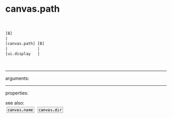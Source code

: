 # canvas.path

```


[B]
|
[canvas.path] [B]
|             |
[ui.display   ]

            
```
---
arguments:


---
properties:


see also:<br>
![canvas.name](img/object_canvas.name.png)
![canvas.dir](img/object_canvas.dir.png)
